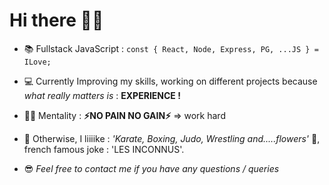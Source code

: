 # Hi there 👋🏻

- 📚  Fullstack JavaScript : `const { React, Node, Express, PG, ...JS } = ILove;`

- 💻  Currently Improving my skills, working on different projects because *what really matters is* : **EXPERIENCE !**

- 💪🏻  Mentality : **⚡️NO PAIN NO GAIN⚡️** => work hard

- 🤡  Otherwise, I liiiike : *'Karate, Boxing, Judo, Wrestling and.....flowers'* 🤫, french famous joke : 'LES INCONNUS'. 

- 😎  *Feel free to contact me if you have any questions / queries*